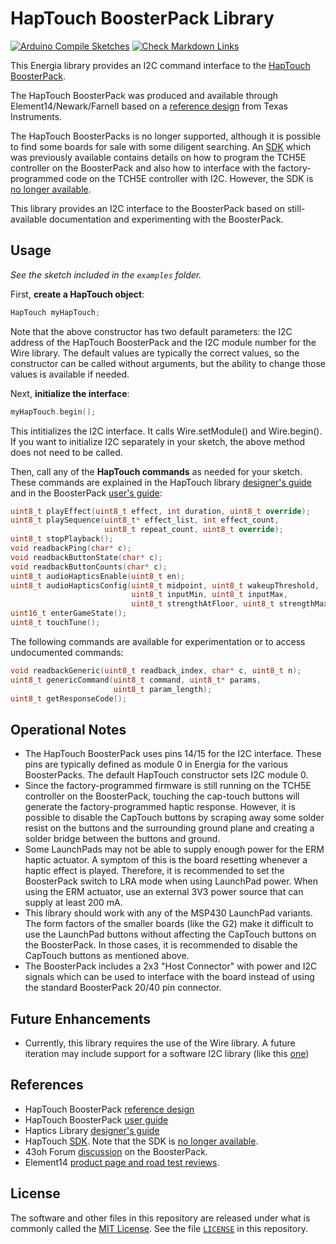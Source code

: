 # HapTouch BoosterPack Library

[![Arduino Compile Sketches](https://github.com/Andy4495/HapTouch/actions/workflows/arduino-compile-sketches.yml/badge.svg)](https://github.com/Andy4495/HapTouch/actions/workflows/arduino-compile-sketches.yml)
[![Check Markdown Links](https://github.com/Andy4495/HapTouch/actions/workflows/CheckMarkdownLinks.yml/badge.svg)](https://github.com/Andy4495/HapTouch/actions/workflows/CheckMarkdownLinks.yml)

This Energia library provides an I2C command interface to the [HapTouch BoosterPack][1].

The HapTouch BoosterPack was produced and available through Element14/Newark/Farnell based on a [reference design][1] from Texas Instruments.

The HapTouch BoosterPacks is no longer supported, although it is possible to find some boards for sale with some diligent searching. An [SDK][4] which was previously available contains details on how to program the TCH5E controller on the BoosterPack and also how to interface with the factory-programmed code on the TCH5E controller with I2C. However, the SDK is [no longer available][5].

This library provides an I2C interface to the BoosterPack based on still-available documentation and experimenting with the BoosterPack.

## Usage

_See the sketch included in the `examples` folder._

First, **create a HapTouch object**:

```cpp
HapTouch myHapTouch;
```

Note that the above constructor has two default parameters: the I2C address of the HapTouch BoosterPack and the I2C module number for the Wire library. The default values are typically the correct values, so the constructor can be called without arguments, but the ability to change those values is available if needed.

Next, **initialize the interface**:

```cpp
myHapTouch.begin();
```

This intitializes the I2C interface. It calls Wire.setModule() and Wire.begin(). If you want to initialize I2C separately in your sketch, the above method does not need to be called.

Then, call any of the **HapTouch commands** as needed for your sketch. These commands are explained in the HapTouch library [designer's guide][3] and in the BoosterPack [user's guide][2]:

```cpp
uint8_t playEffect(uint8_t effect, int duration, uint8_t override);
uint8_t playSequence(uint8_t* effect_list, int effect_count,
                     uint8_t repeat_count, uint8_t override);
uint8_t stopPlayback();
void readbackPing(char* c);
void readbackButtonState(char* c);
void readbackButtonCounts(char* c);
uint8_t audioHapticsEnable(uint8_t en);
uint8_t audioHapticsConfig(uint8_t midpoint, uint8_t wakeupThreshold,
                           uint8_t inputMin, uint8_t inputMax,
                           uint8_t strengthAtFloor, uint8_t strengthMax);
uint16_t enterGameState();
uint8_t touchTune();
```

The following commands are available for experimentation or to access undocumented commands:

```cpp
void readbackGeneric(uint8_t readback_index, char* c, uint8_t n);
uint8_t genericCommand(uint8_t command, uint8_t* params,
                       uint8_t param_length);
uint8_t getResponseCode();
```

## Operational Notes

- The HapTouch BoosterPack uses pins 14/15 for the I2C interface. These pins are typically defined as module 0 in Energia for the various BoosterPacks. The default HapTouch constructor sets I2C module 0.
- Since the factory-programmed firmware is still running on the TCH5E controller on the BoosterPack, touching the cap-touch buttons will generate the factory-programmed haptic response. However, it is possible to disable the CapTouch buttons by scraping away some solder resist on the buttons and the surrounding ground plane and creating a solder bridge between the buttons and ground.
- Some LaunchPads may not be able to supply enough power for the ERM haptic actuator. A symptom of this is the board resetting whenever a haptic effect is played. Therefore, it is recommended to set the BoosterPack switch to LRA mode when using LaunchPad power. When using the ERM actuator, use an external 3V3 power source that can supply at least 200 mA.
- This library should work with any of the MSP430 LaunchPad variants. The form factors of the smaller boards (like the G2) make it difficult to use the LaunchPad buttons without affecting the CapTouch buttons on the BoosterPack. In those cases, it is recommended to disable the CapTouch buttons as mentioned above.
- The BoosterPack includes a 2x3 "Host Connector" with power and I2C signals which can be used to interface with the board instead of using the standard BoosterPack 20/40 pin connector.

## Future Enhancements

- Currently, this library requires the use of the Wire library. A future iteration may include support for a software I2C library (like this [one][9])

## References

- HapTouch BoosterPack [reference design][1]
- HapTouch BoosterPack [user guide][2]
- Haptics Library [designer's guide][3]
- HapTouch [SDK][4]. Note that the SDK is [no longer available][5].
- 43oh Forum [discussion][6] on the BoosterPack.
- Element14 [product page and road test reviews][7].

## License

The software and other files in this repository are released under what is commonly called the [MIT License][100]. See the file [`LICENSE`][101] in this repository.

[1]: http://www.ti.com/tool/TIDM-LPBP-HAPTOUCH
[2]: http://www.ti.com/lit/an/slaa616/slaa616.pdf
[3]: http://www.ti.com/lit/ug/slau543/slau543.pdf
[4]: http://www.ti.com/tool/MSP430-HAPTOUCH-SDK
[5]: https://e2e.ti.com/support/microcontrollers/msp430/f/166/t/541078
[6]: https://forum.43oh.com/topic/4786-msp430tch5e-haptouch-is-available/
[7]: https://community.element14.com/products/roadtest/rt/roadtests/396/ti_haptics_enabled_g#pifragment-4100=4&pifragment-4106=7
[9]: https://github.com/Andy4495/SWI2C
[100]: https://choosealicense.com/licenses/mit/
[101]: ./LICENSE
[200]: https://github.com/Andy4495/HapTouch

[//]: # (Dead link from previous version of README: Element14 Product Announcement https://www.element14.com/community/docs/DOC-65467/)
